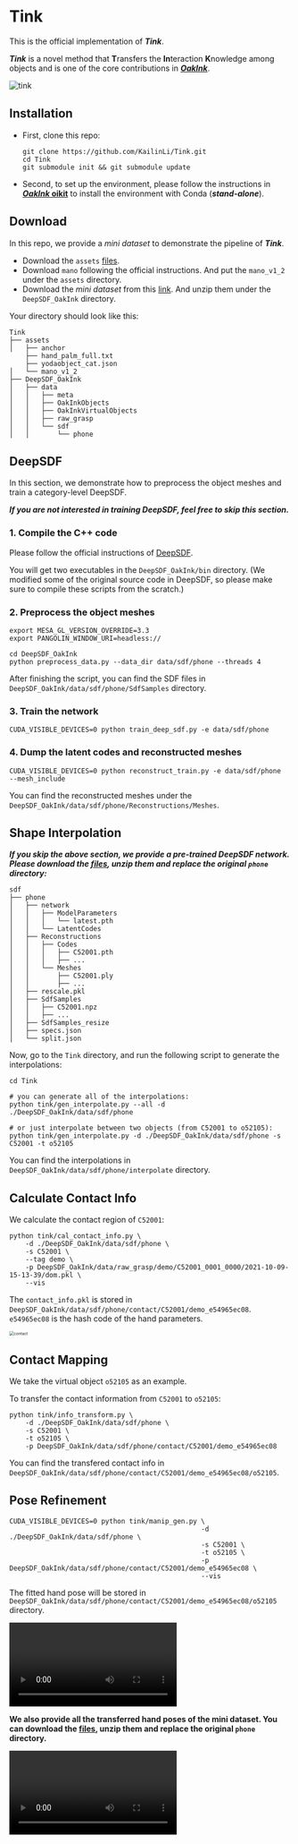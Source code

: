 # Tink

This is the official implementation of ***Tink***.

***Tink*** is a novel method that **T**ransfers the **In**teraction **K**nowledge among objects and is one of the core contributions in [***OakInk***](https://oakink.net).

![tink](imgs/tink.png)

## Installation

* First, clone this repo:

  ```shell
  git clone https://github.com/KailinLi/Tink.git
  cd Tink
  git submodule init && git submodule update
  ```

* Second, to set up the environment, please follow the instructions in [***OakInk* oikit**](https://github.com/lixiny/OakInk) to install the environment with Conda (***stand-alone***).

## Download

In this repo, we provide a *mini dataset* to demonstrate the pipeline of ***Tink***.

* Download the `assets` [files](https://drive.google.com/file/d/1RFdhkxKoa1C1sRcy8c1JeQ9p2mrs0EU6/view?usp=sharing).
* Download `mano` following the official instructions. And put the `mano_v1_2` under the `assets` directory.
* Download the *mini dataset* from this [link](https://drive.google.com/file/d/166gHVftHq_whBZWBkHuHI7738hp38tUe/view?usp=sharing). And unzip them under the `DeepSDF_OakInk` directory.

Your directory should look like this:

```shell
Tink
├── assets
│   ├── anchor
    ├── hand_palm_full.txt
    ├── yodaobject_cat.json
│   └── mano_v1_2
├── DeepSDF_OakInk
│   ├── data
│   │   ├── meta
│   │   ├── OakInkObjects
│   │   ├── OakInkVirtualObjects
│   │   ├── raw_grasp
│   │   └── sdf
│   │       └── phone
```

## DeepSDF

In this section, we demonstrate how to preprocess the object meshes and train a category-level DeepSDF.

***If you are not interested in training DeepSDF, feel free to skip this section.***

### 1. Compile the C++ code

Please follow the official instructions of [DeepSDF](https://github.com/facebookresearch/DeepSDF).

You will get two executables in the `DeepSDF_OakInk/bin` directory. (We modified some of the original source code in DeepSDF, so please make sure to compile these scripts from the scratch.)

### 2. Preprocess the object meshes

```shell
export MESA_GL_VERSION_OVERRIDE=3.3
export PANGOLIN_WINDOW_URI=headless://

cd DeepSDF_OakInk
python preprocess_data.py --data_dir data/sdf/phone --threads 4
```

After finishing the script, you can find the SDF files in `DeepSDF_OakInk/data/sdf/phone/SdfSamples` directory.

### 3. Train the network

```shell
CUDA_VISIBLE_DEVICES=0 python train_deep_sdf.py -e data/sdf/phone
```

### 4. Dump the latent codes and reconstructed meshes

```shell
CUDA_VISIBLE_DEVICES=0 python reconstruct_train.py -e data/sdf/phone  --mesh_include
```

You can find the reconstructed meshes under the `DeepSDF_OakInk/data/sdf/phone/Reconstructions/Meshes`.

## Shape Interpolation

***If you skip the above section, we provide a pre-trained DeepSDF network. Please download the [files](https://drive.google.com/file/d/1g9TsQo0VPAafQPgNgDHVE3Py5XZMEh0B/view?usp=sharing), unzip them and replace the original `phone` directory:***

```shell
sdf
├── phone
│   ├── network
│   │   ├── ModelParameters
│   │   │   └── latest.pth
│   │   └── LatentCodes
│   ├── Reconstructions
│   │   ├── Codes
│   │   │   ├── C52001.pth
│   │   │   ├── ...
│   │   └── Meshes
│   │       ├── C52001.ply
│   │       ├── ...
│   ├── rescale.pkl
│   ├── SdfSamples
│   │   ├── C52001.npz
│   │   ├── ...
│   ├── SdfSamples_resize
│   ├── specs.json
│   └── split.json
```

Now, go to the `Tink` directory, and run the following script to generate the interpolations:

```shell
cd Tink

# you can generate all of the interpolations:
python tink/gen_interpolate.py --all -d ./DeepSDF_OakInk/data/sdf/phone

# or just interpolate between two objects (from C52001 to o52105):
python tink/gen_interpolate.py -d ./DeepSDF_OakInk/data/sdf/phone -s C52001 -t o52105
```

You can find the interpolations in `DeepSDF_OakInk/data/sdf/phone/interpolate` directory.

## Calculate Contact Info

We calculate the contact region of `C52001`:

```shell
python tink/cal_contact_info.py \
	-d ./DeepSDF_OakInk/data/sdf/phone \
	-s C52001 \
	--tag demo \
	-p DeepSDF_OakInk/data/raw_grasp/demo/C52001_0001_0000/2021-10-09-15-13-39/dom.pkl \
	--vis
```

The `contact_info.pkl` is stored in `DeepSDF_OakInk/data/sdf/phone/contact/C52001/demo_e54965ec08`. `e54965ec08` is the hash code of the hand parameters.

<img src="imgs/contact.png" alt="contact" style="zoom:50%;" />

## Contact Mapping

We take the virtual object `o52105` as an example.

To transfer the contact information from `C52001` to `o52105`:

```shell
python tink/info_transform.py \
	-d ./DeepSDF_OakInk/data/sdf/phone \
	-s C52001 \
	-t o52105 \
	-p DeepSDF_OakInk/data/sdf/phone/contact/C52001/demo_e54965ec08
```

You can find the transfered contact info in `DeepSDF_OakInk/data/sdf/phone/contact/C52001/demo_e54965ec08/o52105`.

## Pose Refinement

```shell
CUDA_VISIBLE_DEVICES=0 python tink/manip_gen.py \
												-d ./DeepSDF_OakInk/data/sdf/phone \
												-s C52001 \
												-t o52105 \
												-p DeepSDF_OakInk/data/sdf/phone/contact/C52001/demo_e54965ec08 \
												--vis
```

The fitted hand pose will be stored in `DeepSDF_OakInk/data/sdf/phone/contact/C52001/demo_e54965ec08/o52105` directory.

<video src="/Users/likailin/Downloads/Tink/imgs/refine.mp4"></video>

**We also provide all the transferred hand poses of the mini dataset. You can download the [files](https://drive.google.com/file/d/1URjWi36O3vQrdN4C2NXvz53OmLILGLUf/view?usp=sharing), unzip them and replace the original `phone` directory.**

<video src="/Users/likailin/Downloads/Tink/imgs/all_refine.mp4"></video>